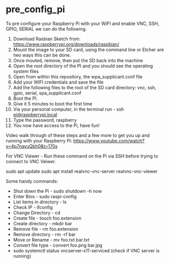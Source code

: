 # pre_config_pi

To pre configure your Raspberry Pi with your WIFI and enable VNC, SSH, GPIO, SERIAL we can do the following.

1. Download Rasbian Sketch from: https://www.raspberrypi.org/downloads/raspbian/
2. Mount the image to your SD card, using the command line or Etcher are two ways this can be done.
3. Once mouted, remove, then put the SD back into the machine
4. Open the root directory of the PI and you should see the operating system files
5. Open from within this repository, the wpa_supplicant.conf file
6. Add your WIFI credentials and save the file
7. Add the following files to the root of the SD card directory: vnc, ssh, gpio, serial, spa_supplicant.conf
8. Boot the PI.
9. Give it 5 minutes to boot the first time
10. Via your personal computer, in the terminal run - ssh pi@raspberrypi.local 
11. Type the password, raspberry
12. You now have access to the Pi, have fun!

Video walk through of these steps and a few more to get you up and running with your Raspberry Pi: 
https://www.youtube.com/watch?v=4p7navuQbh0&t=170s

For VNC Viewer - Run these command on the Pi via SSH before trying to connect to VNC Veiwer.

sudo apt update
sudo apt install realvnc-vnc-server realvnc-vnc-viewer

Some handy commands:

- Shut down the Pi - sudo shutdown -h now
- Enter Bios - sudo raspi-config
- List items in directory - ls
- Check IP - ifconfig
- Change Directory - cd
- Create file - touch foo.extension
- Create directory - mkdir bar
- Remove file - rm foo.extension
- Remove directory - rm -rf bar
- Move or Rename - mv foo.txt bar.txt
- Convert file type - convert foo.png bar.jpg
- sudo systemctl status vncserver-x11-serviced (check if VNC server is running)


